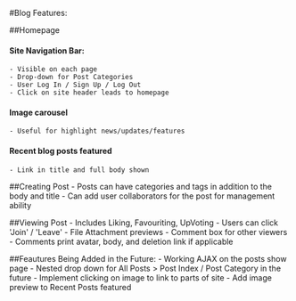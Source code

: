 #Blog Features:

##Homepage

#### Site Navigation Bar:
	- Visible on each page
	- Drop-down for Post Categories
	- User Log In / Sign Up / Log Out
	- Click on site header leads to homepage

#### Image carousel
	- Useful for highlight news/updates/features

#### Recent blog posts featured
	- Link in title and full body shown

##Creating Post
	- Posts can have categories and tags in addition to the body and title
	- Can add user collaborators for the post for management ability

##Viewing Post
	- Includes Liking, Favouriting, UpVoting
	- Users can click 'Join' / 'Leave'
	- File Attachment previews
	- Comment box for other viewers
	- Comments print avatar, body, and deletion link if applicable

##Feautures Being Added in the Future:
	- Working AJAX on the posts show page
	- Nested drop down for All Posts > Post Index / Post Category in the future
	- Implement clicking on image to link to parts of site
	- Add image preview to Recent Posts featured

